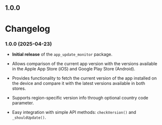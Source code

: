 ## 1.0.0


# Changelog

### 1.0.0 (2025-04-23)

*   **Initial release** of the `app_update_monitor` package.

*   Allows comparison of the current app version with the versions available in the Apple App Store (iOS) and Google Play Store (Android).

*   Provides functionality to fetch the current version of the app installed on the device and compare it with the latest versions available in both stores.

*   Supports region-specific version info through optional country code parameter.

*   Easy integration with simple API methods: `checkVersion()` and `_shouldUpdate()`.
